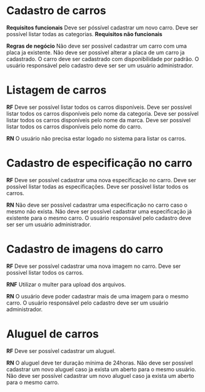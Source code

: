 # Cadastro de carros
**Requisitos funcionais**
Deve ser póssível cadastrar um novo carro.
Deve ser possível listar todas as categorias.
**Requisitos não funcionais**


**Regras de negócio**
Não deve ser possivel cadastrar um carro com uma placa ja existente.
Não deve ser possivel alterar a placa de um carro ja cadastrado.
O carro deve ser cadastrado com disponibilidade por padrão.
O usuário responsável pelo cadastro deve ser ser um usuário administrador.


# Listagem de carros

**RF**
Deve ser possível listar todos os carros disponíveis.
Deve ser possível listar todos os carros disponíveis pelo nome da categoria.
Deve ser possível listar todos os carros disponíveis pelo nome da marca.
Deve ser possível listar todos os carros disponíveis pelo nome do carro.

**RN**
O usuário não precisa estar logado no sistema para listar os carros.

# Cadastro de especificação no carro

**RF**
Deve ser possível cadastrar uma nova especificação no carro.
Deve ser possível listar todas as especificações.
Deve ser possivel listar todos os carros.

**RN**
Não deve ser possível cadastrar uma especificação no carro caso o mesmo não exista.
Não deve ser possível cadastrar uma especificação já existente para o mesmo carro.
O usuário responsável pelo cadastro deve ser ser um usuário administrador.

# Cadastro de imagens do carro

**RF**
Deve ser possível cadastrar uma nova imagem no carro.
Deve ser possivel listar todos os carros.

**RNF**
Utilizar o multer para upload dos arquivos.

**RN**
O usuário deve poder cadastrar mais de uma imagem para o mesmo carro.
O usuário responsável pelo cadastro deve ser um usuário administrador.


# Aluguel de carros

**RF**
Deve ser possível cadastrar um aluguel.

**RN**
O aluguel deve ter duração mínima de 24horas.
Não deve ser possível cadastrar um novo aluguel caso ja exista um aberto para o mesmo usuário.
Não deve ser possível cadastrar um novo aluguel caso ja exista um aberto para o mesmo carro.
